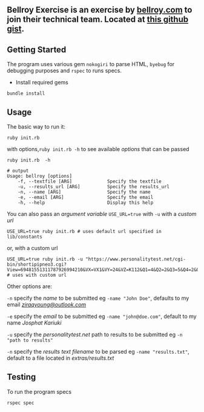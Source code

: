 ## Bellroy Exercise is an exercise by [bellroy.com](bellroy.com) to join their technical team. Located at [this github gist](https://gist.github.com/michaelwebb76/b6cf04557f3c639966096bdda65f503c).

## Getting Started
The program uses various gem `nokogiri` to parse HTML, `byebug` for debugging purposes and `rspec` to runs specs.

- Install required gems

```shell
bundle install
```

## Usage

The basic way to run it:

```shell
ruby init.rb
```

with options,`ruby init.rb -h` to see available *options* that can be passed

```shell
ruby init.rb  -h

# output
Usage: bellroy [options]
    -f, --textfile [ARG]             Specify the textfile
    -u, --results_url [ARG]          Specify the results_url
    -n, --name [ARG]                 Specify the name
    -e, --email [ARG]                Specify the email
    -h, --help                       Display this help
```

You can also pass an *argument variable* `USE_URL=true` with `-u` with a *custom url*

```shell
USE_URL=true ruby init.rb # uses default url specified in lib/constants
```

or,  with a custom url

```shell
USE_URL=true ruby init.rb -u "https://www.personalitytest.net/cgi-bin/shortipipneo3.cgi?View=69481551311787926994210&VX=VX1&VY=24&VZ=K112&Q1=4&Q2=2&Q3=5&Q4=2&Q5=2&Q6=5&Q7=1&Q8=5&Q9=4&Q10=2&Q11=2&Q12=2&Q13=5&Q14=4&Q15=4&Q16=4&Q17=4&Q18=2&Q19=5&Q20=4&Q21=1&Q22=2&Q23=4&Q24=4&Q25=2&Q26=4&Q27=4&Q28=2&Q29=4&Q30=4&Q31=4&Q32=2&Q33=2&Q34=4&Q35=4&Q36=4&Q37=1&Q38=4&Q39=4&Q40=2&Q41=2&Q42=4&Q43=4&Q44=4&Q45=4&Q46=2&Q47=2&Q48=2&Q49=2&Q50=4&Q51=2&Q52=2&Q53=4&Q54=4&Q55=4&Q56=5&Q57=1&Q58=2&Q59=4&Q60=4&Q61=4&Q62=4&Q63=4&Q64=2&Q65=4&Q66=4&Q67=2&Q68=2&Q69=4&Q70=2&Q71=4&Q72=2&Q73=4&Q74=4&Q75=4&Q76=2&Q77=4&Q78=2&Q79=4&Q80=4&Q81=2&Q82=2&Q83=5&Q84=2&Q85=5&Q86=2&Q87=4&Q88=2&Q89=4&Q90=4&Q91=4&Q92=2&Q93=4&Q94=2&Q95=4&Q96=4&Q97=2&Q98=4&Q99=4&Q100=2&Q101=2&Q102=4&Q103=4&Q104=4&Q105=4&Q106=4&Q107=4&Q108=2&Q109=2&Q110=4&Q111=2&Q112=4&Q113=4&Q114=2&Q115=2&Q116=4&Q117=4&Q118=4&Q119=2&Q120=4" # uses with custom url
```

Other options are:

`-n` specify the *name* to be submitted eg `-name "John Doe"`, defaults to my email *ziraqyoung@outlook.com*

`-e` specify the *email* to be submitted eg `-name "john@doe.com"`, default to my name *Josphat Kariuki*

`-u` specify the *personalitytest.net* path to results to be submitted eg `-n "path to results"`

`-n` specify the *results text filename* to be parsed eg `-name "results.txt"`, default to a file located in *extras/results.txt*



## Testing

To run the program specs

```shell
rspec spec
```
